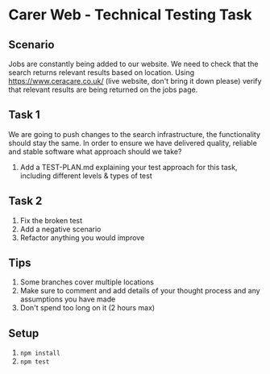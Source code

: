 # Carer Web - Technical Testing Task

## Scenario
Jobs are constantly being added to our website. We need to check that the search returns relevant results based on location. Using https://www.ceracare.co.uk/ (live website, don't bring it down please) verify that relevant results are being returned on the jobs page.

## Task 1
We are going to push changes to the search infrastructure, the functionality should stay the same. In order to ensure we have delivered quality, reliable and stable software what approach should we take?
1. Add a TEST-PLAN.md explaining your test approach for this task, including different levels & types of test

## Task 2
1. Fix the broken test
1. Add a negative scenario
1. Refactor anything you would improve

## Tips
1. Some branches cover multiple locations
1. Make sure to comment and add details of your thought process and any assumptions you have made
1. Don't spend too long on it (2 hours max)

## Setup
1. `npm install`
1. `npm test`
